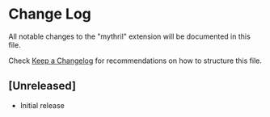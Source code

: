 # Change Log
All notable changes to the "mythril" extension will be documented in this file.

Check [Keep a Changelog](http://keepachangelog.com/) for recommendations on how to structure this file.

## [Unreleased]
- Initial release